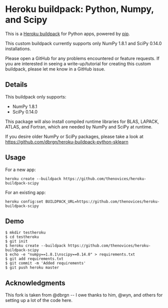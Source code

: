 Heroku buildpack: Python, Numpy, and Scipy
====================================================

This is a [Heroku buildpack](http://devcenter.heroku.com/articles/buildpacks)
for Python apps, powered by [pip](http://www.pip-installer.org/).

This custom buildpack currently supports only NumPy 1.8.1 and SciPy 0.14.0
installations.

Please open a GitHub for any problems encountered or feature requests. If you
are interested in seeing a write-up/tutorial for creating this custom
buildpack, please let me know in a GitHub issue.

Details
-------

This buildpack only supports:

- NumPy 1.8.1
- SciPy 0.14.0

This package will also install compiled runtime libraries for BLAS, LAPACK,
ATLAS, and Fortran, which are needed by NumPy and SciPy at runtime.

If you desire older NumPy or SciPy packages, please take a look at
https://github.com/dbrgn/heroku-buildpack-python-sklearn

Usage
-----
For a new app:

    heroku create --buildpack https://github.com/thenovices/heroku-buildpack-scipy

For an existing app:

    heroku config:set BUILDPACK_URL=https://github.com/thenovices/heroku-buildpack-scipy

Demo
----

    $ mkdir testheroku
    $ cd testheroku
    $ git init
    $ heroku create --buildpack https://github.com/thenovices/heroku-buildpack-scipy
    $ echo -e "numpy==1.8.1\nscipy==0.14.0" > requirements.txt
    $ git add requirements.txt
    $ git commit -m 'Added requirements'
    $ git push heroku master


Acknowledgments
---------------

This fork is taken from @dbrgn -- I owe thanks to him, @wyn, and others for
setting up a lot of the code here.
